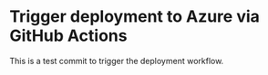 # Trigger deployment to Azure via GitHub Actions
This is a test commit to trigger the deployment workflow.

